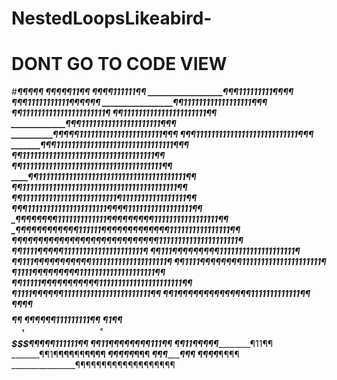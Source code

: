 # NestedLoopsLikeabird-
# DONT GO TO CODE VIEW

#_________________________¶¶¶¶¶
_______________________¶¶¶¶¶11¶¶
_____________________¶¶¶¶111111¶¶
___________________¶¶¶111111111¶¶¶¶
__________________¶¶¶11111111111¶¶¶¶¶¶
_________________¶¶111111111111111111¶¶¶
________________¶¶1111111111111111111111¶
_______________¶¶1111111111111111111111¶¶
_____________¶¶¶111111111111111111111¶¶¶
__________¶¶¶¶¶1111111111111111111111¶¶¶
_________¶¶¶111111111111111111111111111¶¶¶
_______¶¶¶1111111111111111111111111111111¶¶¶
______¶¶11111111111111111111111111111111111¶¶
_____¶¶1111111111111111111111111111111111111¶¶
____¶¶111111111111111111111111111111111111111¶¶
___¶¶11111111111111111111111111111111111111111¶¶
__¶¶1111111111111111111111111¶11111111111111111¶¶
__¶¶¶111111111111111111111¶¶¶¶11111111111111111¶¶
_¶¶¶¶¶¶¶¶1111111111111¶¶¶¶¶¶¶¶¶11111111111111111¶¶
_¶¶¶¶¶¶¶¶¶¶¶¶111111¶¶¶¶¶¶¶¶¶¶¶¶¶1111111111111111¶¶
¶¶¶¶¶¶¶¶¶¶¶¶¶¶¶¶¶¶¶¶¶¶¶¶¶¶¶¶111111111111111111111¶
¶¶1111¶________¶¶¶_________¶111111111111111111111¶
¶¶111¶_____¶¶¶_¶¶____¶¶_____¶11111111111111111111¶
¶¶111¶_____¶¶¶_¶¶___¶¶¶¶____¶11111111111111111111¶
¶¶1111¶______¶¶¶¶____¶¶____¶111111111111111111111¶
_¶1111¶¶___¶¶¶___¶¶_______¶¶11111111111111111111¶¶
_¶¶11111¶¶¶¶_______¶¶¶¶¶¶¶1111111111111111111111¶¶
__¶1111¶¶¶___________¶¶¶11111111111111111111111¶¶
__¶¶1¶¶¶_______________¶¶¶¶¶¶¶¶¶¶¶1111111111111¶¶
___¶¶¶¶___$$$$$$$$$$$$$¶¶_____¶¶¶¶¶¶¶111111111¶¶
____¶¶1¶¶$$$$$$$$_____¶¶____________¶¶¶111111¶¶
_____¶¶11¶¶_________¶¶¶_______________¶¶¶111¶¶
______¶¶11¶¶¶______¶¶___________________¶11¶¶
_______¶¶1¶__¶¶¶__¶¶____________________¶¶¶¶
_________¶¶¶____¶¶_____________________¶¶¶
___________¶¶¶_______________________¶¶¶
____________¶¶¶¶_________________¶¶¶¶
________________¶¶¶¶¶¶¶¶¶¶¶¶¶¶¶¶¶¶¶
